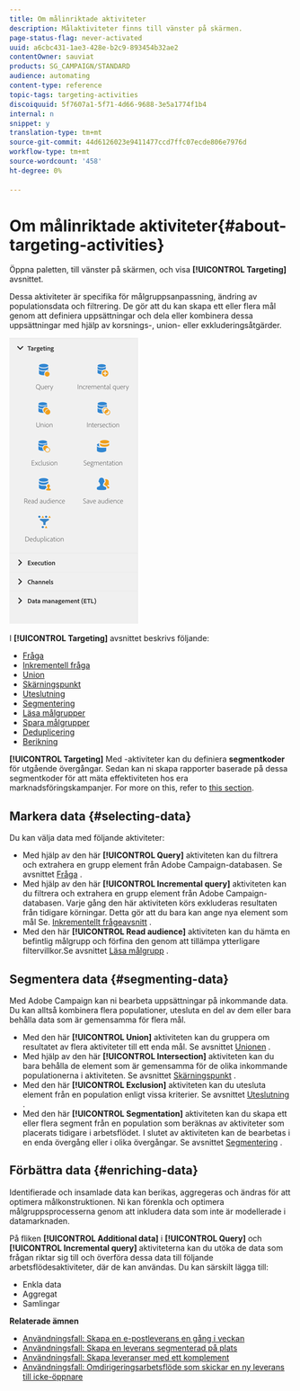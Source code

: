 ```yaml
---
title: Om målinriktade aktiviteter
description: Målaktiviteter finns till vänster på skärmen.
page-status-flag: never-activated
uuid: a6cbc431-1ae3-428e-b2c9-893454b32ae2
contentOwner: sauviat
products: SG_CAMPAIGN/STANDARD
audience: automating
content-type: reference
topic-tags: targeting-activities
discoiquuid: 5f7607a1-5f71-4d66-9688-3e5a1774f1b4
internal: n
snippet: y
translation-type: tm+mt
source-git-commit: 44d6126023e9411477ccd7ffc07ecde806e7976d
workflow-type: tm+mt
source-wordcount: '458'
ht-degree: 0%

---
```



# Om målinriktade aktiviteter{#about-targeting-activities}

Öppna paletten, till vänster på skärmen, och visa **[!UICONTROL Targeting]** avsnittet.

Dessa aktiviteter är specifika för målgruppsanpassning, ändring av populationsdata och filtrering. De gör att du kan skapa ett eller flera mål genom att definiera uppsättningar och dela eller kombinera dessa uppsättningar med hjälp av korsnings-, union- eller exkluderingsåtgärder.

![](assets/wkf_targeting_activities.png)

I **[!UICONTROL Targeting]** avsnittet beskrivs följande:

* [Fråga](../../automating/using/query.md)
* [Inkrementell fråga](../../automating/using/incremental-query.md)
* [Union](../../automating/using/union.md)
* [Skärningspunkt](../../automating/using/intersection.md)
* [Uteslutning](../../automating/using/exclusion.md)
* [Segmentering](../../automating/using/segmentation.md)
* [Läsa målgrupper](../../automating/using/read-audience.md)
* [Spara målgrupper](../../automating/using/save-audience.md)
* [Deduplicering](../../automating/using/deduplication.md)
* [Berikning](../../automating/using/enrichment.md)

**[!UICONTROL Targeting]** Med -aktiviteter kan du definiera **segmentkoder** för utgående övergångar. Sedan kan ni skapa rapporter baserade på dessa segmentkoder för att mäta effektiviteten hos era marknadsföringskampanjer. For more on this, refer to [this section](../../reporting/using/creating-a-report-workflow-segment.md).

## Markera data {#selecting-data}

Du kan välja data med följande aktiviteter:

* Med hjälp av den här **[!UICONTROL Query]** aktiviteten kan du filtrera och extrahera en grupp element från Adobe Campaign-databasen. Se avsnittet [Fråga](../../automating/using/query.md) .
* Med hjälp av den här **[!UICONTROL Incremental query]** aktiviteten kan du filtrera och extrahera en grupp element från Adobe Campaign-databasen. Varje gång den här aktiviteten körs exkluderas resultaten från tidigare körningar. Detta gör att du bara kan ange nya element som mål Se. [Inkrementellt frågeavsnitt](../../automating/using/incremental-query.md) .
* Med den här **[!UICONTROL Read audience]** aktiviteten kan du hämta en befintlig målgrupp och förfina den genom att tillämpa ytterligare filtervillkor.Se avsnittet [Läsa målgrupp](../../automating/using/read-audience.md) .

## Segmentera data {#segmenting-data}

Med Adobe Campaign kan ni bearbeta uppsättningar på inkommande data. Du kan alltså kombinera flera populationer, utesluta en del av dem eller bara behålla data som är gemensamma för flera mål.

* Med den här **[!UICONTROL Union]** aktiviteten kan du gruppera om resultatet av flera aktiviteter till ett enda mål. Se avsnittet [Unionen](../../automating/using/union.md) .
* Med hjälp av den här **[!UICONTROL Intersection]** aktiviteten kan du bara behålla de element som är gemensamma för de olika inkommande populationerna i aktiviteten. Se avsnittet [Skärningspunkt](../../automating/using/intersection.md) .
* Med den här **[!UICONTROL Exclusion]** aktiviteten kan du utesluta element från en population enligt vissa kriterier. Se avsnittet [Uteslutning](../../automating/using/exclusion.md) .
* Med den här **[!UICONTROL Segmentation]** aktiviteten kan du skapa ett eller flera segment från en population som beräknas av aktiviteter som placerats tidigare i arbetsflödet. I slutet av aktiviteten kan de bearbetas i en enda övergång eller i olika övergångar. Se avsnittet [Segmentering](../../automating/using/segmentation.md) .

## Förbättra data {#enriching-data}

Identifierade och insamlade data kan berikas, aggregeras och ändras för att optimera målkonstruktionen. Ni kan förenkla och optimera målgruppsprocesserna genom att inkludera data som inte är modellerade i datamarknaden.

På fliken **[!UICONTROL Additional data]** i **[!UICONTROL Query]** och **[!UICONTROL Incremental query]** aktiviteterna kan du utöka de data som frågan riktar sig till och överföra dessa data till följande arbetsflödesaktiviteter, där de kan användas. Du kan särskilt lägga till:

* Enkla data
* Aggregat
* Samlingar

**Relaterade ämnen**

* [Användningsfall: Skapa en e-postleverans en gång i veckan](../../automating/using/workflow-weekly-offer.md)
* [Användningsfall: Skapa en leverans segmenterad på plats](../../automating/using/workflow-segmentation-location.md)
* [Användningsfall: Skapa leveranser med ett komplement](../../automating/using/workflow-created-query-with-complement.md)
* [Användningsfall: Omdirigeringsarbetsflöde som skickar en ny leverans till icke-öppnare](../../automating/using/workflow-cross-channel-retargeting.md)
